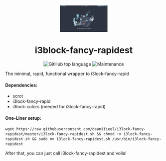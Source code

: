 <p align="center">
<img alt="Screenshot" src="https://raw.githubusercontent.com/daaniiieel/i3lock-fancy-rapidest/master/.github/dark.png" style="max-width:30%">
 </p>
<h1 align="center"> 
i3block-fancy-rapidest
</h1>
<p align="center">
<img alt="GitHub top language" src="https://img.shields.io/github/languages/top/daaniiieel/i3lock-fancy-rapidest?style=for-the-badge"> <img alt="Maintenance" src="https://img.shields.io/maintenance/yes/2020?style=for-the-badge">
 </p>
 
The minimal, rapid, functional wrapper to i3lock-fancy-rapid
#### Dependencies:
* scrot
* i3lock-fancy-rapid
* i3lock-colors (needed for i3lock-fancy-rapid)
#### One-Liner setup: 
```
wget https://raw.githubusercontent.com/daaniiieel/i3lock-fancy-rapidest/master/i3lock-fancy-rapidest.sh && chmod +x i3lock-fancy-rapidest.sh && sudo mv i3lock-fancy-rapidest.sh /usr/bin/i3lock-fancy-rapidest

```
After that, you can just call i3lock-fancy-rapidest and voila!
